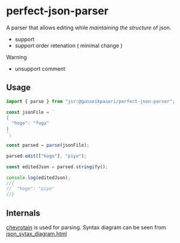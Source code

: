 # perfect-json-parser

A parser that allows editing while _maintaining the structure_ of json.

* support 
* support order retenation ( minimal change )

> [!WARNING]
> * unsupport comment

## Usage

```ts
import { parse } from "jsr:@gunseikpaseri/perfect-json-parser";

const jsonFile = `
{
  "hoge": "fuga"
}
`;

const parsed = parse(jsonFile);

parsed.edit(["hoge"], "piyo");

const editedJson = parsed.stringify();

console.log(editedJson);
//{
//  "hoge": "piyo"
//}
```

## Internals

[chevrotain](https://chevrotain.io/) is used for parsing. Syntax diagram can be
seen from [json_sytax_diagram.html](./json_syntax_diagram.html)
